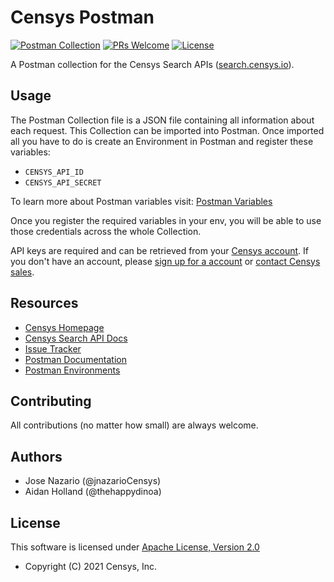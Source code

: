 # Censys Postman

[![Postman Collection](https://img.shields.io/badge/Postman-Collection%20v2.1-orange?logo=postman)](https://www.python.org/downloads/)
[![PRs Welcome](https://img.shields.io/badge/PRs-welcome-organge.svg?logo=git&logoColor=organge)](http://makeapullrequest.com)
[![License](https://img.shields.io/github/license/censys/censys-postman?logo=apache)](LICENSE)

A Postman collection for the Censys Search APIs ([search.censys.io](https://search.censys.io/)).

## Usage

The Postman Collection file is a JSON file containing all information about each request. This Collection can be imported into Postman. Once imported all you have to do is create an Environment in Postman and register these variables:

- `CENSYS_API_ID`
- `CENSYS_API_SECRET`

To learn more about Postman variables visit: [Postman Variables](https://learning.postman.com/docs/sending-requests/variables/)

Once you register the required variables in your env, you will be able to use those credentials across the whole Collection.

API keys are required and can be retrieved from your [Censys account](https://search.censys.io/account/api). If you don't have an account, please [sign up for a account](https://search.censys.io/register) or [contact Censys sales](https://censys.io/contact-sales).

## Resources

- [Censys Homepage](https://censys.io/)
- [Censys Search API Docs](https://search.censys.io/api)
- [Issue Tracker](https://github.com/censys/censys-postman/issues)
- [Postman Documentation](https://learning.postman.com/docs/)
- [Postman Environments](https://learning.postman.com/docs/sending-requests/managing-environments/)

## Contributing

All contributions (no matter how small) are always welcome.

## Authors

- Jose Nazario (@jnazarioCensys)
- Aidan Holland (@thehappydinoa)

## License

This software is licensed under [Apache License, Version 2.0](http://www.apache.org/licenses/LICENSE-2.0)

- Copyright (C) 2021 Censys, Inc.
